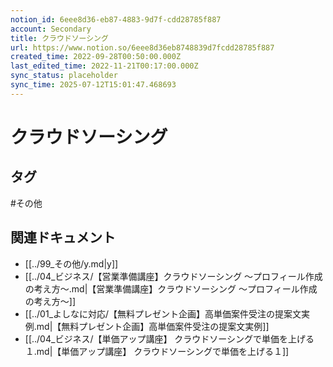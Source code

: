 ```yaml
---
notion_id: 6eee8d36-eb87-4883-9d7f-cdd28785f887
account: Secondary
title: クラウドソーシング
url: https://www.notion.so/6eee8d36eb8748839d7fcdd28785f887
created_time: 2022-09-28T00:50:00.000Z
last_edited_time: 2022-11-21T00:17:00.000Z
sync_status: placeholder
sync_time: 2025-07-12T15:01:47.468693
---
```

# クラウドソーシング


## タグ

#その他 

## 関連ドキュメント

- [[../99_その他/y.md|y]]
- [[../04_ビジネス/【営業準備講座】クラウドソーシング 〜プロフィール作成の考え方〜.md|【営業準備講座】クラウドソーシング 〜プロフィール作成の考え方〜]]
- [[../01_よしなに対応/【無料プレゼント企画】高単価案件受注の提案文実例.md|【無料プレゼント企画】高単価案件受注の提案文実例]]
- [[../04_ビジネス/【単価アップ講座】 クラウドソーシングで単価を上げる１.md|【単価アップ講座】 クラウドソーシングで単価を上げる１]]
